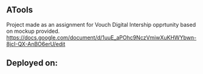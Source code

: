 ## ATools

Project made as an assignment for Vouch Digital Intership opprtunity based on mockup provided.
https://docs.google.com/document/d/1uuE_aPOhc9NczVmiwXuKHWYbwn-8jcI-QX-AnBO6erU/edit

## Deployed on:
